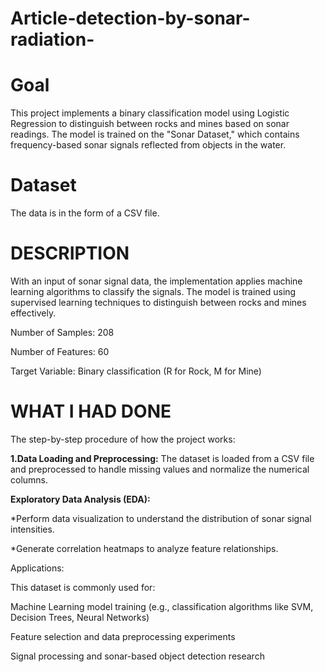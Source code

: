 # Article-detection-by-sonar-radiation-

# Goal
This project implements a binary classification model using Logistic Regression to distinguish between rocks and mines based on sonar readings. The model is trained on the "Sonar Dataset," which contains frequency-based sonar signals reflected from objects in the water.

# Dataset 
The data is in the form of a CSV file.

# DESCRIPTION

With an input of sonar signal data, the implementation applies machine learning algorithms to classify the signals.
The model is trained using supervised learning techniques to distinguish between rocks and mines effectively.
 
Number of Samples: 208

Number of Features: 60

Target Variable: Binary classification (R for Rock, M for Mine)
# WHAT I HAD DONE

The step-by-step procedure of how the project works:

 **1.Data Loading and Preprocessing:**
The dataset is loaded from a CSV file and preprocessed to handle missing values and normalize the numerical columns.

**Exploratory Data Analysis (EDA):**

*Perform data visualization to understand the distribution of sonar signal intensities.

*Generate correlation heatmaps to analyze feature relationships.


Applications: 

This dataset is commonly used for:

Machine Learning model training (e.g., classification algorithms like SVM, Decision Trees, Neural Networks)

Feature selection and data preprocessing experiments

Signal processing and sonar-based object detection research

